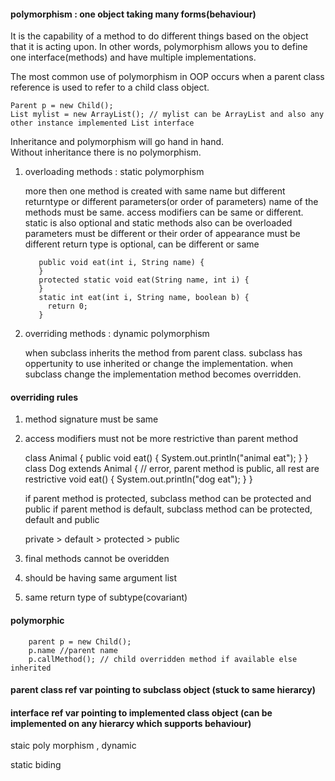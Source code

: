 #### polymorphism : one object taking many forms(behaviour)

It is the capability of a method to do different things based on the object that it is acting upon. 
In other words, polymorphism allows you to define one interface(methods) and have multiple implementations.

The most common use of polymorphism in OOP occurs when a parent class reference is used to refer to a child class object.  
  
    Parent p = new Child();
    List mylist = new ArrayList(); // mylist can be ArrayList and also any other instance implemented List interface

Inheritance and polymorphism will go hand in hand.  
Without inheritance there is no polymorphism.


1. overloading methods : static polymorphism
    
      more then one method is created with same name but different returntype or different parameters(or order of parameters)
      name of the methods must be same.
      access modifiers can be same or different.
      static is also optional and static methods also can be overloaded
      parameters must be different or their order of appearance must be different
      return type is optional, can be different or same
      

          public void eat(int i, String name) {
          }
          protected static void eat(String name, int i) {
          }
          static int eat(int i, String name, boolean b) {
            return 0;
          }

2. overriding methods : dynamic polymorphism

      when subclass inherits the method from parent class.
      subclass has oppertunity to use inherited or change the implementation.
      when subclass change the implementation method becomes overridden.
      
#### overriding rules
        
1. method signature must be same
2. access modifiers must not be more restrictive than parent method
  
      class Animal {
        public void eat() {
          System.out.println("animal eat");
        }
      }
      class Dog extends Animal {
        // error, parent method is public, all rest are restrictive
        void eat() {
          System.out.println("dog eat");
        }
      }

      if parent method is protected, subclass method can be protected and public
      if parent method is default, subclass method can be protected, default and public

      private > default > protected > public

3. final methods cannot be overidden
4. should be having same argument list   
5. same return type of subtype(covariant)

#### polymorphic

        parent p = new Child();
        p.name //parent name
        p.callMethod(); // child overridden method if available else inherited


#### parent class ref var pointing to subclass object  (stuck to same hierarcy)

#### interface ref var pointing to implemented class object  (can be implemented on any hierarcy which supports behaviour)

staic poly morphism , dynamic  

static biding  
